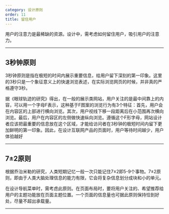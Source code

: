 ```yaml
---
category: 设计原则
order: 11
title: 留住用户
---
```


用户的注意力是最稀缺的资源。设计中，需考虑如何留住用户，吸引用户的注意力。

---

## 3秒钟原则

3秒钟原则是指在极短的时间内展示重要信息，给用户留下深刻的第一印象。这里的3秒只是一个象征意义上的快速浏览表述，在实际浏览网页的时候，并非真的严格遵守3秒。

据《眼球轨迹的研究》得出，在一般的展示类网站，用户关注的是最中间靠上的内容，可以用一个字母F表示，这种基于F图案的浏览行为有3个特征：首先，用户会在内容区的上部进行横向浏览。其次，用户视线下移一段距离后在小范围再次横向浏览。最后，用户在内容区的左侧做快速纵向浏览。遵循这个F形字母，网站设计者应该把最重要的信息放在这个区域，才能给访问者在3秒钟的极短时间内留下更加鲜明的第一印象。因此，在设计互联网产品的页面时，用户等待时间越少，用户体验越好

---
## 7±2原则

根据乔治米勒的研究，人类短期记忆一般一次只能记住7±2即5-9个事物。7±2原则，即由于人类大脑处理信息的能力有限，它会将复杂信息划分成块和小的单元。

在设计导航菜单时，需考虑此原则。在页面布局时，要将用户关注的、希望推荐给用户的主题功能放在页面主题位置。一个页面的信息量也可据此原则保持恰到好处，尽量不超出承载量。

---
